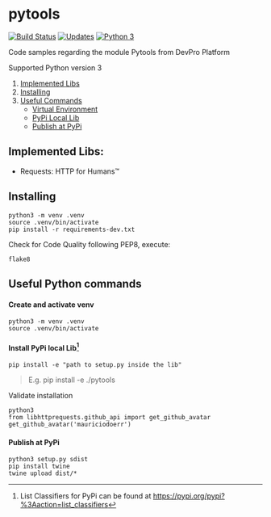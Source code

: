 # pytools 
[![Build Status](https://app.travis-ci.com/mauriciodoerr/pytools.svg?branch=main)](https://app.travis-ci.com/mauriciodoerr/pytools) 
[![Updates](https://pyup.io/repos/github/mauriciodoerr/pytools/shield.svg)](https://pyup.io/repos/github/mauriciodoerr/pytools/)
[![Python 3](https://pyup.io/repos/github/mauriciodoerr/pytools/python-3-shield.svg)](https://pyup.io/repos/github/mauriciodoerr/pytools/)

Code samples regarding the module Pytools from DevPro Platform

Supported Python version 3

1. [Implemented Libs](https://github.com/mauriciodoerr/pytools/edit/main/README.md#implemented-libs)
2. [Installing](https://github.com/mauriciodoerr/pytools/edit/main/README.md#installing)
3. [Useful Commands](https://github.com/mauriciodoerr/pytools/edit/main/README.md#useful-python-commands)
   - [Virtual Environment](https://github.com/mauriciodoerr/pytools/edit/main/README.md#create-and-activate-venv)
   - [PyPi Local Lib](https://github.com/mauriciodoerr/pytools/edit/main/README.md#install-pypi-local-lib1)
   - [Publish at PyPi](https://github.com/mauriciodoerr/pytools/edit/main/README.md#publish-at-pypi)
## Implemented Libs:
- Requests: HTTP for Humans™

## Installing

```console
python3 -m venv .venv
source .venv/bin/activate
pip install -r requirements-dev.txt
```

Check for Code Quality following PEP8, execute:
```console
flake8
```

## Useful Python commands

#### Create and activate venv

```console
python3 -m venv .venv
source .venv/bin/activate
```

#### Install PyPi local Lib[^1]

```console
pip install -e "path to setup.py inside the lib"
```
> E.g. pip install -e ./pytools

Validate installation
```console
python3
from libhttprequests.github_api import get_github_avatar
get_github_avatar('mauriciodoerr')
```

#### Publish at PyPi
```console
python3 setup.py sdist
pip install twine
twine upload dist/*
```

[^1]: List Classifiers for PyPi can be found at https://pypi.org/pypi?%3Aaction=list_classifiers
